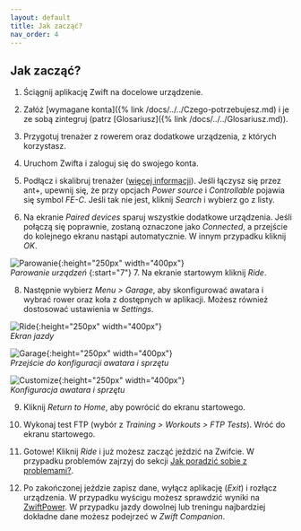 ```yaml
---
layout: default
title: Jak zacząć?
nav_order: 4
---
```


## Jak zacząć?

1.  Ściągnij aplikację Zwift na docelowe urządzenie.

2.  Załóż [wymagane konta]({% link /docs/../../Czego-potrzebujesz.md) i je ze sobą zintegruj (patrz [Glosariusz]({% link /docs/../../Glosariusz.md)).
   
3.  Przygotuj trenażer z rowerem oraz dodatkowe urządzenia, z których korzystasz.
   
4.  Uruchom Zwifta i zaloguj się do swojego konta.
   
5.  Podłącz i skalibruj trenażer ([więcej informacji](http://ztpl.cc/parowanie-podlaczenie-trenazera)). Jeśli łączysz się przez ant+, upewnij się, że przy opcjach _Power source_ i _Controllable_ pojawia się symbol _FE-C_. Jeśli tak nie jest, kliknij _Search_ i wybierz go z listy. 
   
6.  Na ekranie _Paired devices_ sparuj wszystkie dodatkowe urządzenia. Jeśli połączą się poprawnie, zostaną oznaczone jako _Connected_, a przejście do kolejnego ekranu nastąpi automatycznie. W innym przypadku kliknij _OK_.

![Parowanie](/../Marta-Borkowska/assets/images/Pairing.png){:height="250px" width="400px"}    
   *Parowanie urządzeń*
{:start="7"}
7.  Na ekranie startowym kliknij _Ride_.

8.  Następnie wybierz _Menu > Garage_, aby skonfigurować awatara i wybrać rower oraz koła z dostępnych w aplikacji. Możesz również dostosować ustawienia w _Settings_.

![Ride](/../Marta-Borkowska/assets/images/Ride.png){:height="250px" width="400px"}    
   *Ekran jazdy*

![Garage](/../Marta-Borkowska/assets/images/Garage.png){:height="250px" width="400px"}    
   *Przejście do konfiguracji awatara i sprzętu*

![Customize](/../Marta-Borkowska/assets/images/Customize.png){:height="250px" width="400px"}    
   *Konfiguracja awatara i sprzętu* 

9.  Kliknij _Return to Home_, aby powrócić do ekranu startowego.
   
10. Wykonaj test FTP (wybór z _Training > Workouts > FTP Tests_). Wróć do ekranu startowego.
   
11. Gotowe! Kliknij _Ride_ i już możesz zacząć jeździć na Zwifcie. W przypadku problemów zajrzyj do sekcji [Jak poradzić sobie z problemami?](Jak-poradzic-sobie-z-problemami.md).

12. Po zakończonej jeździe zapisz dane, wyłącz aplikację (_Exit_) i rozłącz urządzenia. W przypadku wyścigu możesz sprawdzić wyniki na [ZwiftPower](https://zwiftpower.com). W przypadku jazdy dowolnej lub treningu najbardziej dokładne dane możesz podejrzeć w _Zwift Companion_. 